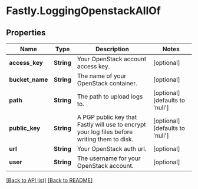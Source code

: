 # Fastly.LoggingOpenstackAllOf

## Properties

Name | Type | Description | Notes
------------ | ------------- | ------------- | -------------
**access_key** | **String** | Your OpenStack account access key. | [optional] 
**bucket_name** | **String** | The name of your OpenStack container. | [optional] 
**path** | **String** | The path to upload logs to. | [optional]  [defaults to 'null']
**public_key** | **String** | A PGP public key that Fastly will use to encrypt your log files before writing them to disk. | [optional]  [defaults to 'null']
**url** | **String** | Your OpenStack auth url. | [optional] 
**user** | **String** | The username for your OpenStack account. | [optional] 


[[Back to API list]](../../README.md#endpoints) [[Back to README]](../../README.md)
